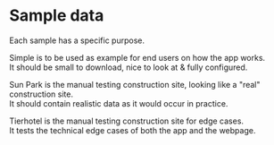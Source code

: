 # Sample data

Each sample has a specific purpose.

Simple is to be used as example for end users on how the app works.  
It should be small to download, nice to look at & fully configured.

Sun Park is the manual testing construction site, looking like a "real" construction site.  
It should contain realistic data as it would occur in practice.

Tierhotel is the manual testing construction site for edge cases.  
It tests the technical edge cases of both the app and the webpage.
